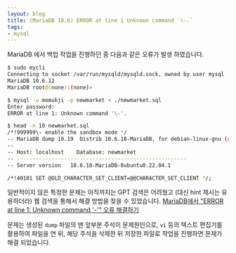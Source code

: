 ```yaml
---
layout: blog
title: (MariaDB 10.6) ERROR at line 1 Unknown command `\-.`
tags:
- mysql
---
```


MariaDB 에서 백업 작업을 진행하던 중 다음과 같은 오류가 발생 하였습니다.
```bash
$ sudo mycli                                                   
Connecting to socket /var/run/mysqld/mysqld.sock, owned by user mysql
MariaDB 10.6.12
MariaDB root@(none):(none)>

$ mysql -u momukji -p newmarket < ./newmarket.sql
Enter password: 
ERROR at line 1: Unknown command '\-'.

$ head -n 10 newmarket.sql   
/*!999999\- enable the sandbox mode */ 
-- MariaDB dump 10.19  Distrib 10.6.18-MariaDB, for debian-linux-gnu (x86_64)
--
-- Host: localhost    Database: newmarket
-- ------------------------------------------------------
-- Server version	10.6.18-MariaDB-0ubuntu0.22.04.1

/*!40101 SET @OLD_CHARACTER_SET_CLIENT=@@CHARACTER_SET_CLIENT */;
```

일반적이지 않은 특정한 문제는 아직까지는 GPT 검색은 어려웠고 (대신 hint 제시는 유용하더라) 웹 검색을 통해서 해결 방법을 찾을 수 있었습니다. [MariaDB에서 "ERROR at line 1: Unknown command '-'" 오류 해결하기](https://wndud587.tistory.com/14)

문제는 생성된 `dump` 파일의 맨 앞부분 주석이 문제원인으로, `vi` 등의 텍스트 편집기를 활용하여 파일을 연 뒤, 해당 주석을 삭제한 뒤 저장한 파일로 작업을 진행하면 문제가 해결 되었습니다.
